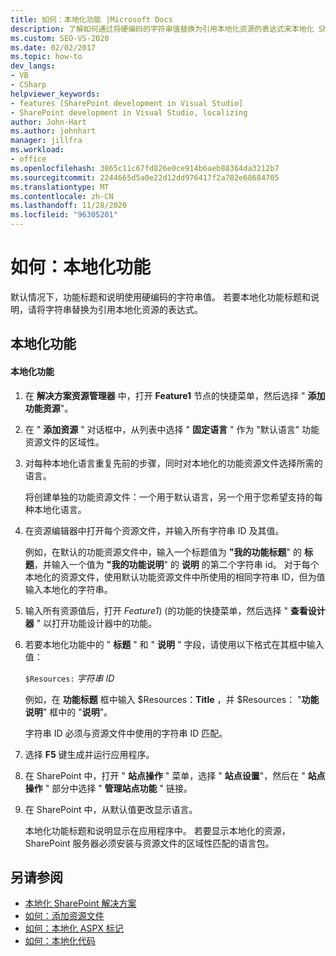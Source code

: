 ```yaml
---
title: 如何：本地化功能 |Microsoft Docs
description: 了解如何通过将硬编码的字符串值替换为引用本地化资源的表达式来本地化 SharePoint 中的功能标题和说明。
ms.custom: SEO-VS-2020
ms.date: 02/02/2017
ms.topic: how-to
dev_langs:
- VB
- CSharp
helpviewer_keywords:
- features [SharePoint development in Visual Studio]
- SharePoint development in Visual Studio, localizing
author: John-Hart
ms.author: johnhart
manager: jillfra
ms.workload:
- office
ms.openlocfilehash: 3865c11c67fd826e0ce914b6aeb88364da3212b7
ms.sourcegitcommit: 2244665d5a0e22d12dd976417f2a782e68684705
ms.translationtype: MT
ms.contentlocale: zh-CN
ms.lasthandoff: 11/28/2020
ms.locfileid: "96305201"
---
```

# <a name="how-to-localize-a-feature"></a>如何：本地化功能
  默认情况下，功能标题和说明使用硬编码的字符串值。 若要本地化功能标题和说明，请将字符串替换为引用本地化资源的表达式。

## <a name="localize-a-feature"></a>本地化功能

#### <a name="to-localize-a-feature"></a>本地化功能

1. 在 **解决方案资源管理器** 中，打开 **Feature1** 节点的快捷菜单，然后选择 " **添加功能资源**"。

2. 在 " **添加资源** " 对话框中，从列表中选择 " **固定语言** " 作为 "默认语言" 功能资源文件的区域性。

3. 对每种本地化语言重复先前的步骤，同时对本地化的功能资源文件选择所需的语言。

     将创建单独的功能资源文件：一个用于默认语言，另一个用于您希望支持的每种本地化语言。

4. 在资源编辑器中打开每个资源文件，并输入所有字符串 ID 及其值。

     例如，在默认的功能资源文件中，输入一个标题值为 **"我的功能标题**" 的 **标题**，并输入一个值为 **"我的功能说明**" 的 **说明** 的第二个字符串 id。 对于每个本地化的资源文件，使用默认功能资源文件中所使用的相同字符串 ID，但为值输入本地化的字符串。

5. 输入所有资源值后，打开 *Feature1*)  (的功能的快捷菜单，然后选择 " **查看设计器** " 以打开功能设计器中的功能。

6. 若要本地化功能中的 " **标题** " 和 " **说明** " 字段，请使用以下格式在其框中输入值：

     `$Resources:` *字符串 ID*

     例如，在 **功能标题** 框中输入 $Resources：**Title** ，并 $Resources： "**功能说明**" 框中的 "**说明**"。

     字符串 ID 必须与资源文件中使用的字符串 ID 匹配。

7. 选择 **F5** 键生成并运行应用程序。

8. 在 SharePoint 中，打开 " **站点操作** " 菜单，选择 " **站点设置**"，然后在 " **站点操作** " 部分中选择 " **管理站点功能** " 链接。

9. 在 SharePoint 中，从默认值更改显示语言。

     本地化功能标题和说明显示在应用程序中。 若要显示本地化的资源，SharePoint 服务器必须安装与资源文件的区域性匹配的语言包。

## <a name="see-also"></a>另请参阅
- [本地化 SharePoint 解决方案](../sharepoint/localizing-sharepoint-solutions.md)
- [如何：添加资源文件](../sharepoint/how-to-add-a-resource-file.md)
- [如何：本地化 ASPX 标记](../sharepoint/how-to-localize-aspx-markup.md)
- [如何：本地化代码](../sharepoint/how-to-localize-code.md)
